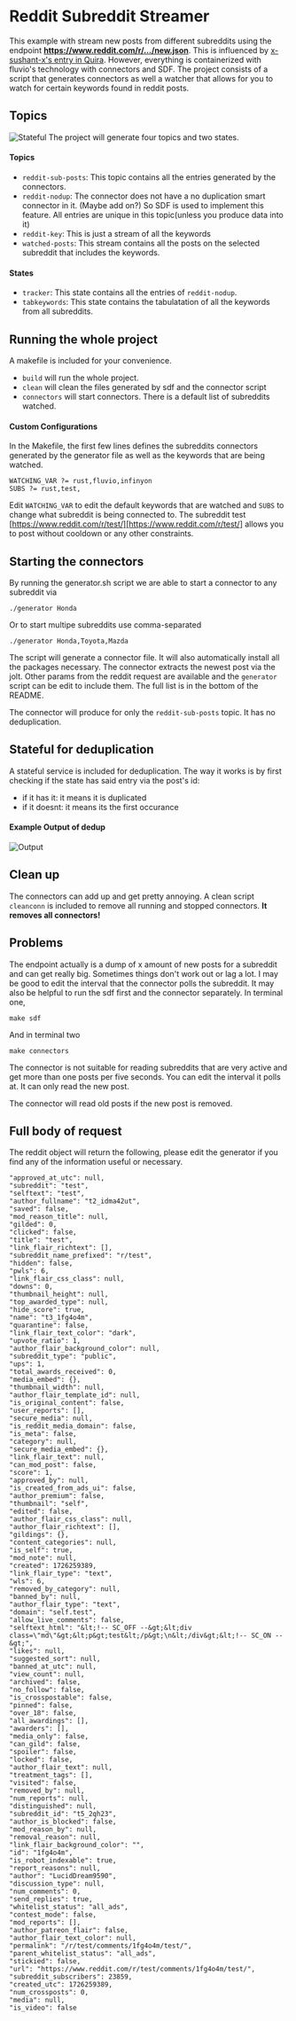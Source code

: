 # Reddit Subreddit Streamer
This example with stream new posts from different subreddits using the endpoint **https://www.reddit.com/r/.../new.json**. This is influenced by [x-sushant-x's entry in Quira](https://github.com/x-sushant-x/reddit-streamer-fluvio/tree/master). However, everything is containerized with fluvio's technology with connectors and SDF. The project consists of a script that generates connectors as well a watcher that allows for you to watch for certain keywords found in reddit posts.

## Topics
![Stateful](img/reddit.png)
The project will generate four topics and two states.
#### Topics
- `reddit-sub-posts`: This topic contains all the entries generated by the connectors.
- `reddit-nodup`: The connector does not have a no duplication smart connector in it. (Maybe add on?) So SDF is used to implement this feature. All entries are unique in this topic(unless you produce data into it)
- `reddit-key`: This is just a stream of all the keywords
- `watched-posts`: This stream contains all the posts on the selected subreddit that includes the keywords.
#### States
- `tracker`: This state contains all the entries of `reddit-nodup`.
- `tabkeywords`: This state contains the tabulatation of all the keywords from all subreddits.

## Running the whole project
A makefile is included for your convenience.
 - `build` will run the whole project. 
 - `clean` will clean the files generated by sdf and the connector script
 - `connectors` will start connectors. There is a default list of subreddits watched.
#### Custom Configurations
In the Makefile, the first few lines defines the subreddits connectors generated by the generator file as well as the keywords that are being watched.

```
WATCHING_VAR ?= rust,fluvio,infinyon
SUBS ?= rust,test,
```
Edit `WATCHING_VAR` to edit the default keywords that are watched and `SUBS` to change what subreddit is being connected to. The subreddit test [https://www.reddit.com/r/test/][https://www.reddit.com/r/test/] allows you to post without cooldown or any other constraints.

## Starting the connectors
By running the generator.sh script we are able to start a connector to any subreddit via
```
./generator Honda
```
Or to start multipe subreddits use comma-separated
```
./generator Honda,Toyota,Mazda
```
The script will generate a connector file. It will also automatically install all the packages necessary. The connector extracts the newest post via the jolt. Other params from the reddit request are available and the `generator` script can be edit to include them. The full list is in the bottom of the README. 

The connector will produce for only the `reddit-sub-posts` topic. It has no deduplication.

## Stateful for deduplication
A stateful service is included for deduplication. The way it works is by first checking if the state has said entry via the post's id:
- if it has it: it means it is duplicated
- if it doesnt: it means its the first occurance

#### Example Output of dedup
![Output](img/reddit_posts.png)

## Clean up
The connectors can add up and get pretty annoying. A clean script `cleanconn` is included to remove all running and stopped connectors. **It removes all connectors!**

## Problems
The endpoint actually is a dump of x amount of new posts for a subreddit and can get really big. Sometimes things don't work out or lag a lot. I may be good to edit the interval that the connector polls the subreddit. It may also be helpful to run the sdf first and the connector separately. In terminal one,
```
make sdf
```
And in terminal two
```
make connectors
```

The connector is not suitable for reading subreddits that are very active and get more than one posts per five seconds. You can edit the interval it polls at. It can only read the new post.

The connector will read old posts if the new post is removed. 

## Full body of request
The reddit object will return the following, please edit the generator if you find any of the information useful or necessary.
```
"approved_at_utc": null,
"subreddit": "test",
"selftext": "test",
"author_fullname": "t2_idma42ut",
"saved": false,
"mod_reason_title": null,
"gilded": 0,
"clicked": false,
"title": "test",
"link_flair_richtext": [],
"subreddit_name_prefixed": "r/test",
"hidden": false,
"pwls": 6,
"link_flair_css_class": null,
"downs": 0,
"thumbnail_height": null,
"top_awarded_type": null,
"hide_score": true,
"name": "t3_1fg4o4m",
"quarantine": false,
"link_flair_text_color": "dark",
"upvote_ratio": 1,
"author_flair_background_color": null,
"subreddit_type": "public",
"ups": 1,
"total_awards_received": 0,
"media_embed": {},
"thumbnail_width": null,
"author_flair_template_id": null,
"is_original_content": false,
"user_reports": [],
"secure_media": null,
"is_reddit_media_domain": false,
"is_meta": false,
"category": null,
"secure_media_embed": {},
"link_flair_text": null,
"can_mod_post": false,
"score": 1,
"approved_by": null,
"is_created_from_ads_ui": false,
"author_premium": false,
"thumbnail": "self",
"edited": false,
"author_flair_css_class": null,
"author_flair_richtext": [],
"gildings": {},
"content_categories": null,
"is_self": true,
"mod_note": null,
"created": 1726259389,
"link_flair_type": "text",
"wls": 6,
"removed_by_category": null,
"banned_by": null,
"author_flair_type": "text",
"domain": "self.test",
"allow_live_comments": false,
"selftext_html": "&lt;!-- SC_OFF --&gt;&lt;div class=\"md\"&gt;&lt;p&gt;test&lt;/p&gt;\n&lt;/div&gt;&lt;!-- SC_ON --&gt;",
"likes": null,
"suggested_sort": null,
"banned_at_utc": null,
"view_count": null,
"archived": false,
"no_follow": false,
"is_crosspostable": false,
"pinned": false,
"over_18": false,
"all_awardings": [],
"awarders": [],
"media_only": false,
"can_gild": false,
"spoiler": false,
"locked": false,
"author_flair_text": null,
"treatment_tags": [],
"visited": false,
"removed_by": null,
"num_reports": null,
"distinguished": null,
"subreddit_id": "t5_2qh23",
"author_is_blocked": false,
"mod_reason_by": null,
"removal_reason": null,
"link_flair_background_color": "",
"id": "1fg4o4m",
"is_robot_indexable": true,
"report_reasons": null,
"author": "LucidDream9590",
"discussion_type": null,
"num_comments": 0,
"send_replies": true,
"whitelist_status": "all_ads",
"contest_mode": false,
"mod_reports": [],
"author_patreon_flair": false,
"author_flair_text_color": null,
"permalink": "/r/test/comments/1fg4o4m/test/",
"parent_whitelist_status": "all_ads",
"stickied": false,
"url": "https://www.reddit.com/r/test/comments/1fg4o4m/test/",
"subreddit_subscribers": 23859,
"created_utc": 1726259389,
"num_crossposts": 0,
"media": null,
"is_video": false
```

